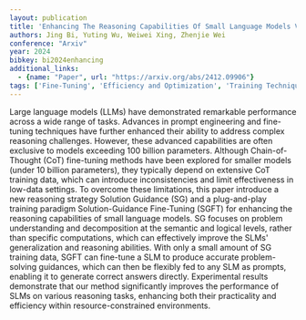 ```yaml
---
layout: publication
title: 'Enhancing The Reasoning Capabilities Of Small Language Models Via Solution Guidance Fine-tuning'
authors: Jing Bi, Yuting Wu, Weiwei Xing, Zhenjie Wei
conference: "Arxiv"
year: 2024
bibkey: bi2024enhancing
additional_links:
  - {name: "Paper", url: "https://arxiv.org/abs/2412.09906"}
tags: ['Fine-Tuning', 'Efficiency and Optimization', 'Training Techniques', 'Pretraining Methods', 'Prompting']
---
```

Large language models (LLMs) have demonstrated remarkable performance across
a wide range of tasks. Advances in prompt engineering and fine-tuning
techniques have further enhanced their ability to address complex reasoning
challenges. However, these advanced capabilities are often exclusive to models
exceeding 100 billion parameters. Although Chain-of-Thought (CoT) fine-tuning
methods have been explored for smaller models (under 10 billion parameters),
they typically depend on extensive CoT training data, which can introduce
inconsistencies and limit effectiveness in low-data settings. To overcome these
limitations, this paper introduce a new reasoning strategy Solution Guidance
(SG) and a plug-and-play training paradigm Solution-Guidance Fine-Tuning (SGFT)
for enhancing the reasoning capabilities of small language models. SG focuses
on problem understanding and decomposition at the semantic and logical levels,
rather than specific computations, which can effectively improve the SLMs'
generalization and reasoning abilities. With only a small amount of SG training
data, SGFT can fine-tune a SLM to produce accurate problem-solving guidances,
which can then be flexibly fed to any SLM as prompts, enabling it to generate
correct answers directly. Experimental results demonstrate that our method
significantly improves the performance of SLMs on various reasoning tasks,
enhancing both their practicality and efficiency within resource-constrained
environments.
